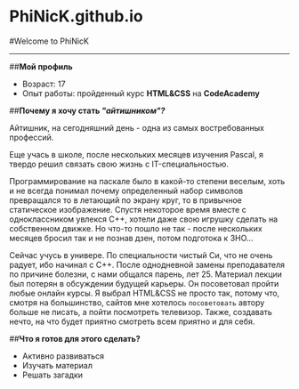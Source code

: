 # PhiNicK.github.io

#Welcome to PhiNicK
*****
##**Мой профиль**

* Возраст: 17 
* Опыт работы: пройденный курс **HTML&CSS** на **CodeAcademy**

##**Почему я хочу стать _"айтишником"?_**

Айтишник, на сегодняшний день - одна из самых востребованных профессий.

Еще учась в школе, после нескольких месяцев изучения Pascal, я твердо решил связать свою жизнь с IT-специальностью.  

Программирование на паскале было в какой-то степени веселым, хоть и не всегда понимал почему определенный набор символов превращался то в летающий по экрану круг, то в привычное статическое изображение. Спустя некоторое время вместе с одноклассником увлекся С++, хотели даже свою игрушку сделать на собственном движке. Но что-то пошло не так - после нескольких месяцев бросил так и не познав дзен, потом подготока к ЗНО...  

Сейчас учусь в универе. По специальности чистый Си, что не очень радует, ибо начинал с С++. После однодневной замены преподавателя по причине болезни, с нами общался парень, лет 25. Материал лекции был потерян в обсуждении будущей карьеры. Он посоветовал пройти любые онлайн курсы. Я выбрал HTML&CSS не просто так, потому что, смотря на большинство, сайтов мне хотелось `посоветовать` автору больше не писать, а пойти посмотреть телевизор. Также, создавать нечто, на что будет приятно смотреть всем приятно и для себя.

##**Что я готов для этого сделать?**

* Активно развиваться
* Изучать материал  
* Решать загадки


